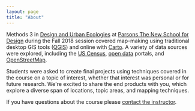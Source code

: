 ```yaml
---
layout: page
title: "About"
---
```


Methods 3 in [Design and Urban Ecologies](http://sds.parsons.edu/designurbanecologies/) at [Parsons The New School for Design](http://www.newschool.edu/parsons/) during the Fall 2018 session covered map-making using traditional desktop GIS tools ([QGIS](http://qgis.org/en/site/)) and online with [Carto](https://carto.com/). A variety of data sources were explored, including the [US Census](http://factfinder.census.gov/), [open data](https://data.cityofnewyork.us/) portals, and [OpenStreetMap](http://www.openstreetmap.org/).

Students were asked to create final projects using techniques covered in the
course on a topic of interest, whether that interest was personal or for future
research. We're excited to share the end products with you, which explore a
diverse span of locations, topic areas, and mapping techniques.

If you have questions about the course please [contact the
instructor](mailto:ericb@newschool.edu).
